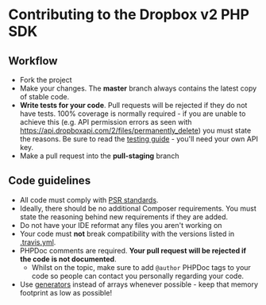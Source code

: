 # Contributing to the Dropbox v2 PHP SDK

## Workflow

 - Fork the project
 - Make your changes. The **master** branch always contains the latest copy of stable code.
 - **Write tests for your code**. Pull requests will be rejected if they do not have tests. 100% coverage is normally required - if you are unable to achieve this (e.g. API permission errors as seen with https://api.dropboxapi.com/2/files/permanently_delete) you must state the reasons. Be sure to read the [testing guide](https://github.com/Alorel/dropbox-v2-php/tree/master/tests#readme) - you'll need your own API key.
 - Make a pull request into the **pull-staging** branch

## Code guidelines

 - All code must comply with [PSR standards](http://www.php-fig.org/).
 - Ideally, there should be no additional Composer requirements. You must state the reasoning behind new requirements if they are added.
 - Do not have your IDE reformat any files you aren't working on
 - Your code must **not** break compatibility with the versions listed in [.travis.yml](https://github.com/Alorel/dropbox-v2-php/blob/master/.travis.yml).
 - PHPDoc comments are required. **Your pull request will be rejected if the code is not documented**.
	 - Whilst on the topic, make sure to add `@author` PHPDoc tags to your code so people can contact you personally regarding your code.  
 - Use [generators](https://secure.php.net/manual/en/language.generators.syntax.php) instead of arrays whenever possible - keep that memory footprint as low as possible!
